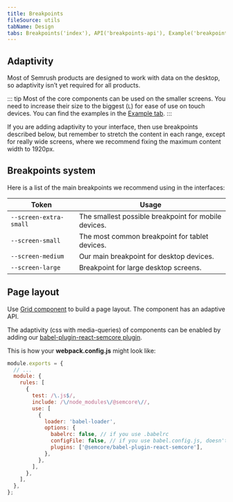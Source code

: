 ```yaml
---
title: Breakpoints
fileSource: utils
tabName: Design
tabs: Breakpoints('index'), API('breakpoints-api'), Example('breakpoints-code')
---
```


## Adaptivity

Most of Semrush products are designed to work with data on the desktop, so adaptivity isn’t yet required for all products.

::: tip
Most of the core components can be used on the smaller screens. You need to increase their size to the biggest (`L`) for ease of use on touch devices. You can find the examples in the [Example tab](/layout/breakpoints/breakpoints-code/).
:::

If you are adding adaptivity to your interface, then use breakpoints described below, but remember to stretch the content in each range, except for really wide screens, where we recommend fixing the maximum content width to 1920px.

## Breakpoints system

Here is a list of the main breakpoints we recommend using in the interfaces:

| Token                  | Usage                                                |
| ---------------------- | ---------------------------------------------------- |
| `--screen-extra-small` | The smallest possible breakpoint for mobile devices. |
| `--screen-small`       | The most common breakpoint for tablet devices.       |
| `--screen-medium`      | Our main breakpoint for desktop devices.             |
| `--screen-large`       | Breakpoint for large desktop screens.                |

## Page layout

Use [Grid component](/layout/grid-system/) to build a page layout. The component has an adaptive API.

The adaptivity (css with media-queries) of components can be enabled by adding our [babel-plugin-react-semcore plugin](https://github.com/semrush/intergalactic/blob/master/tools/babel-plugin-react-semcore/README.md).

This is how your **webpack.config.js** might look like:

```js
module.exports = {
  // ...
  module: {
    rules: [
      {
        test: /\.js$/,
        include: /\/node_modules\/@semcore\//,
        use: [
          {
            loader: 'babel-loader',
            options: {
              babelrc: false, // if you use .babelrc
              configFile: false, // if you use babel.config.js, doesn't affect babelrc option https://babeljs.io/docs/en/options#configfile
              plugins: ['@semcore/babel-plugin-react-semcore'],
            },
          },
        ],
      },
    ],
  },
};
```

